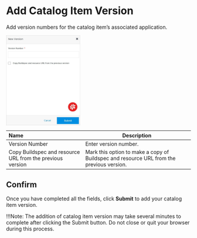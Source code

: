# Add Catalog Item Version

Add version numbers for the catalog item’s associated application.
    
<img src="../../../../../images/addcatalogitemversion.jpg" alt="addcatalogitemversion" style="width: 40%; display: block"></a>

**Name** | **Description** 
:--- | ---
Version Number| Enter version number.
Copy Buildspec and resource URL from the previous version | Mark this option to make a copy of Buildspec and resource URL from the previous version.

## Confirm

Once you have completed all the fields, click **Submit** to add your catalog item version.

!!!Note:
The addition of catalog item version may take several minutes to complete after clicking the Submit button. Do not close or quit your browser during this process.